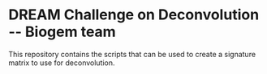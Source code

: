 [//]: # (Title: Description Deconvolution method - Biogem team)  
[//]: # (Author: Gianni Monaco)  
[//]: # (Date: June 27, 2023) 



# DREAM Challenge on Deconvolution -- Biogem team

This repository contains the scripts that can be used to create a signature matrix to use for deconvolution.
